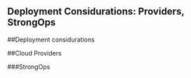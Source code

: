 Deployment Considurations: Providers, StrongOps 
---

##Deployment considurations

##Cloud Providers


###StrongOps


